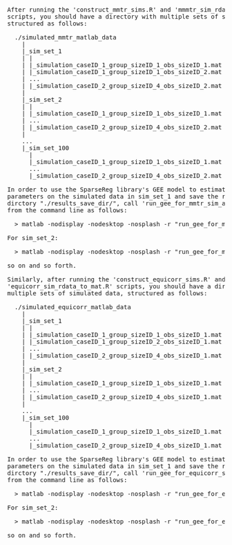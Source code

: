 <pre>
After running the 'construct_mmtr_sims.R' and 'mmmtr_sim_rdata_to_mat.R' 
scripts, you should have a directory with multiple sets of simulated data, 
structured as follows:

  ./simulated_mmtr_matlab_data
    |
    |_sim_set_1
    | |
    | |_simulation_caseID_1_group_sizeID_1_obs_sizeID_1.mat
    | |_simulation_caseID_1_group_sizeID_1_obs_sizeID_2.mat
    | ...
    | |_simulation_caseID_2_group_sizeID_4_obs_sizeID_2.mat
    |
    |_sim_set_2
    | |
    | |_simulation_caseID_1_group_sizeID_1_obs_sizeID_1.mat
    | ...
    | |_simulation_caseID_2_group_sizeID_4_obs_sizeID_2.mat
    |
    ...
    |_sim_set_100
      |
      |_simulation_caseID_1_group_sizeID_1_obs_sizeID_1.mat
      ...
      |_simulation_caseID_2_group_sizeID_4_obs_sizeID_2.mat

In order to use the SparseReg library's GEE model to estimate model 
parameters on the simulated data in sim_set_1 and save the results to some 
dirctory "./results_save_dir/", call 'run_gee_for_mmtr_sim_analysis.m' 
from the command line as follows:

  > matlab -nodisplay -nodesktop -nosplash -r "run_gee_for_mmtr_sim_analysis ./simulated_mmtr_matlab_data ./results_save_dir/ 1"

For sim_set_2:

  > matlab -nodisplay -nodesktop -nosplash -r "run_gee_for_mmtr_sim_analysis ./simulated_mmtr_matlab_data ./results_save_dir/ 2"

so on and so forth.

Similarly, after running the 'construct_equicorr_sims.R' and 
'equicorr_sim_rdata_to_mat.R' scripts, you should have a directory with 
multiple sets of simulated data, structured as follows:

  ./simulated_equicorr_matlab_data
    |
    |_sim_set_1
    | |
    | |_simulation_caseID_1_group_sizeID_1_obs_sizeID_1.mat
    | |_simulation_caseID_1_group_sizeID_2_obs_sizeID_1.mat
    | ...
    | |_simulation_caseID_2_group_sizeID_4_obs_sizeID_1.mat
    |
    |_sim_set_2
    | |
    | |_simulation_caseID_1_group_sizeID_1_obs_sizeID_1.mat
    | ...
    | |_simulation_caseID_2_group_sizeID_4_obs_sizeID_1.mat
    |
    ...
    |_sim_set_100
      |
      |_simulation_caseID_1_group_sizeID_1_obs_sizeID_1.mat
      ...
      |_simulation_caseID_2_group_sizeID_4_obs_sizeID_1.mat

In order to use the SparseReg library's GEE model to estimate model 
parameters on the simulated data in sim_set_1 and save the results to some 
dirctory "./results_save_dir/", call 'run_gee_for_equicorr_sim_analysis.m' 
from the command line as follows:

  > matlab -nodisplay -nodesktop -nosplash -r "run_gee_for_equicorr_sim_analysis ./simulated_equicorr_matlab_data ./results_save_dir/ 1"

For sim_set_2:

  > matlab -nodisplay -nodesktop -nosplash -r "run_gee_for_equicorr_sim_analysis ./simulated_equicorr_matlab_data ./results_save_dir/ 2"

so on and so forth.
</pre>
